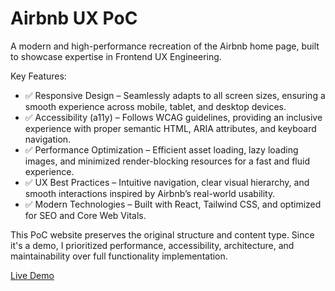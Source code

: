 # Airbnb UX PoC

A modern and high-performance recreation of the Airbnb home page, built to showcase expertise in Frontend UX Engineering.

Key Features:
- ✅ Responsive Design – Seamlessly adapts to all screen sizes, ensuring a smooth experience across mobile, tablet, and desktop devices.
- ✅ Accessibility (a11y) – Follows WCAG guidelines, providing an inclusive experience with proper semantic HTML, ARIA attributes, and keyboard navigation.
- ✅ Performance Optimization – Efficient asset loading, lazy loading images, and minimized render-blocking resources for a fast and fluid experience.
- ✅ UX Best Practices – Intuitive navigation, clear visual hierarchy, and smooth interactions inspired by Airbnb’s real-world usability.
- ✅ Modern Technologies – Built with React, Tailwind CSS, and optimized for SEO and Core Web Vitals.

This PoC website preserves the original structure and content type. Since it's a demo, I prioritized performance, accessibility, architecture, and maintainability over full functionality implementation.

[Live Demo](https://edalgrin.github.com/airbnb)